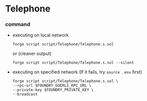 # Telephone
### command
- executing on local network
    ```
    forge script script/Telephone/Telephone.s.sol
    ```
    or (cleaner output)
    ```
    forge script script/Telephone/Telephone.s.sol --silent
    ```
- executing on specified network (If it fails, try `source .env` first)
    ```
    forge script script/Telephone/Telephone.s.sol \
    --rpc-url $FOUNDRY_GOERLI_RPC_URL \
    --private-key $FOUNDRY_PRIVATE_KEY \
    --broadcast
    ```
